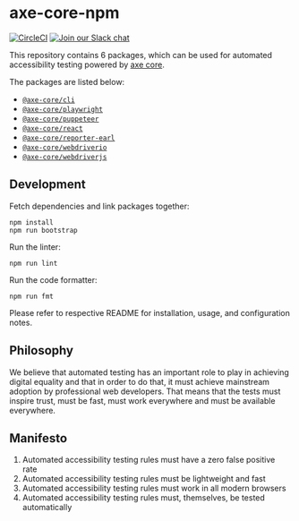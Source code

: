 # axe-core-npm

[![CircleCI](https://circleci.com/gh/dequelabs/axe-core-npm.svg?style=svg&circle-token=5bd96056d8ab9f52737de9b5d7cc614decbb9819)](https://circleci.com/gh/dequelabs/axe-core-npm)
[![Join our Slack chat](https://img.shields.io/badge/slack-chat-purple.svg?logo=slack)](https://accessibility.deque.com/axe-community)

This repository contains 6 packages, which can be used for automated accessibility testing powered by [axe core][axe-core].

The packages are listed below:

- [`@axe-core/cli`](./packages/cli/README.md)
- [`@axe-core/playwright`](./packages/playwright/README.md)
- [`@axe-core/puppeteer`](./packages/puppeteer/README.md)
- [`@axe-core/react`](./packages/react/README.md)
- [`@axe-core/reporter-earl`](./packages/reporter-earl/README.md)
- [`@axe-core/webdriverio`](./packages/webdriverio/README.md)
- [`@axe-core/webdriverjs`](./packages/webdriverjs/README.md)

## Development

Fetch dependencies and link packages together:

```console
npm install
npm run bootstrap
```

Run the linter:

```console
npm run lint
```

Run the code formatter:

```console
npm run fmt
```

Please refer to respective README for installation, usage, and configuration notes.

## Philosophy

We believe that automated testing has an important role to play in achieving digital equality and that in order to do that, it must achieve mainstream adoption by professional web developers. That means that the tests must inspire trust, must be fast, must work everywhere and must be available everywhere.

## Manifesto

1. Automated accessibility testing rules must have a zero false positive rate
2. Automated accessibility testing rules must be lightweight and fast
3. Automated accessibility testing rules must work in all modern browsers
4. Automated accessibility testing rules must, themselves, be tested automatically

[axe-core]: https://github.com/dequelabs/axe-core
